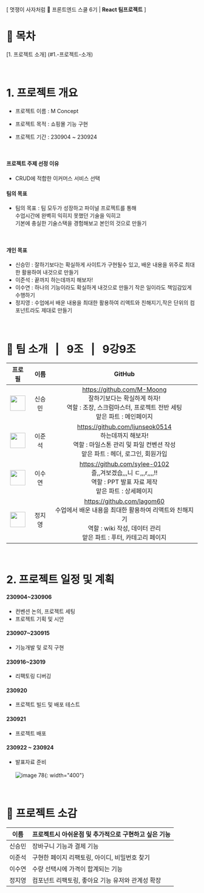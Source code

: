 [ 멋쟁이 사자처럼 🦁 프론트엔드 스쿨 6기 | **React 팀프로젝트** ]

# 📄 목차
[1. 프로젝트 소개] (#1.-프로젝트-소개)

</br>

# 1. 프로젝트 개요
- 프로젝트 이름 : M Concept
- 프로젝트 목적 : 쇼핑몰 기능 구현
- 프로젝트 기간 : 230904 ~ 230924

  </br>

#### 프로젝트 주제 선정 이유
- CRUD에 적합한 이커머스 서비스 선택
  </br>
  
#### 팀의 목표
- 팀의 목표 : 팀 모두가 성장하고 파이널 프로젝트를 통해</br>
  수업시간에 완벽히 익히지 못했던 기술을 익히고</br>
  기본에 충실한 기술스택을 경험해보고 본인의 것으로 만들기</br>
 </br>
 
 #### 개인 목표
- 신승민 : 잘하기보다는 확실하게 사이트가 구현될수 있고,
배운 내용을 위주로 최대한 활용하여 내것으로 만들기
- 이준석 : 끝까지 하는데까지 해보자!
- 이수연 : 하나의 기능이라도 확실하게 내것으로 만들기
작은 일이라도 책임감있게 수행하기
- 정지영 : 수업에서 배운 내용을 최대한 활용하여 리액트와 친해지기,작은 단위의 컴포넌트라도 제대로 만들기


</br>

# 👥 팀 소개 &nbsp;&nbsp;|&nbsp;&nbsp; 9조 &nbsp;&nbsp;|&nbsp;&nbsp; 9강9조
|                                                             프로필                                                             |      이름      |                                                                                                      GitHub                                                                                                       |
| :----------------------------------------------------------------------------------------------------------------------------: | :------------: | :---------------------------------------------------------------------------------------------------------------------------------------------------------------------------------------------------------------: |
| <img src="https://github.com/FRONTENDSCHOOL6/Mconcept/assets/131527467/b704d815-3494-4f2f-906f-e97f0ea9886d" width="40" height="40"/> | 신승민       |                         https://github.com/M-Moong <br/> 잘하기보다는 확실하게 하자! <br/> 역할 : 조장, 스크럼마스터, 프로젝트 전반 세팅 <br/> 맡은 파트 : 메인페이지                         |
| <img src="https://github.com/FRONTENDSCHOOL6/Mconcept/assets/131527467/165b7804-45cc-4c88-bacc-9a3d2ab741b4" width="40" height="40"/> |    이준석    |                                             https://github.com/ljunseok0514 <br/> 하는데까지 해보자! <br/>역할 : 마일스톤 관리 및 파일 컨벤션 작성<br/>맡은 파트 : 헤더, 로그인, 회원가입                                            |
| <img src="https://github.com/FRONTENDSCHOOL6/Mconcept/assets/131527467/7b9e6e25-6176-4fea-8754-59afa647b4ac" width="40" height="40"/> |    이수연   | https://github.com/sylee-0102 <br/> 즐,,겨보겠습,,,니 ㄷ,,,r,,,,!!<br/>역할 : PPT 발표 자료 제작 <br/>맡은 파트 : 상세페이지 |
| <img src="https://github.com/FRONTENDSCHOOL6/Mconcept/assets/131527467/83acf6a5-1de5-4e67-bbe7-fc5648836aae" width="40" height="40"/> |    정지영   |                                    https://github.com/lagom60 <br/>수업에서 배운 내용을 최대한 활용하여 리액트와 친해지기<br/>역할 : wiki 작성, 데이터 관리 <br/>맡은 파트 : 푸터, 카테고리 페이지                                   |

</br>

# 2. 프로젝트 일정 및 계획

#### 230904~230906
- 컨벤션 논의, 프로젝트 세팅
- 프로젝트 기획 및 시안

#### 230907~230915
- 기능개발 및 로직 구현

#### 230916~23019
- 리팩토링 디버깅

#### 230920
- 프로젝트 빌드 및 배포 테스트

#### 230921
- 프로젝트 배포

#### 230922 ~ 230924
- 발표자료 준비
  </br></br>
![image 78](https://github.com/FRONTENDSCHOOL6/Mconcept/assets/131527467/ea486e6e-abc0-47ef-8579-58353b1af25a){: width="400"}


</br>

# 🎤 프로젝트 소감

| 이름           | 프로젝트시 아쉬운점 및 추가적으로 구현하고 싶은 기능                                                                                                                                                                                                                                                                                             |
| -------------- | ------------------------------------------------------------------------------------------------------------------------------------------------------------------------------------------------------------------------------------------------------------------------------------------------ |
| 신승민         | 장바구니 기능과 결제 기능 |
| 이준석         | 구현한 페이지 리팩토링, 아이디, 비밀번호 찾기 |
| 이수연         | 수량 선택시에 가격이 합계되는 기능 |
| 정지영         | 컴포넌트 리팩토링, 좋아요 기능 유저와 관계성 확장 |
